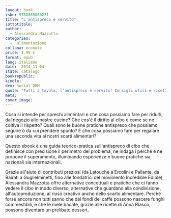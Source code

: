 ```yaml
---
layout: book
isbn: 9788865866221
title: "L'antispreco è servito"
sottotitolo:
author:
  - Alessandra Mazzotta
categories:
  -  alimentazione
collana: econote
price: 1.99 €
format: epub
lang: italiano
date:  2014-11-04
state: catalogo
bookrepublic:
kindle:
drm: Social DRM
quote: "Tutti a tavola, l'antispreco è servito! Consigli utili e ricette per ridurre gli sprechi alimentari #sprecoalimentare #cibo"
meta:
cover_image:
---
```


Cosa si intende per sprechi alimentari e che cosa possiamo fare per ridurli, dal negozio alle nostre cucine? Che cos'è il diritto al cibo e come se ne coltiva il rispetto? Quali sono le buone pratiche antispreco che possiamo seguire o da cui prendere spunto? E che cosa possiamo fare per regalare una seconda vita ai nostri scarti alimentari?

Questo ebook è una guida teorico-pratica sull'antispreco di cibo che definisce con precisione il perimetro del problema, ne indaga i perché e ne propone il superamento, illuminando esperienze e buone pratiche sia nazionali sia internazionali.

Grazie all'aiuto di contributi preziosi (da Latouche a Ercolini e Pallante, da Bairati a Guglielminetti, fino alle fondatrici del movimento Incredible Edible), Alessandra Mazzotta offre alternative concettuali e pratiche che ci fanno vedere il cibo in modo diverso, alternative che guardano alla condivisione, all'autoproduzione, al riuso creativo anche dello scarto alimentare. Perché forse ancora non tutti sanno che dai fondi del caffè possono nascere funghi commestibili, e che le mele bacate, grazie alle ricette di Anna Blasco, possono diventare un prelibato dessert.
